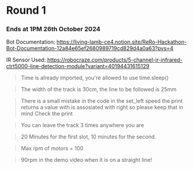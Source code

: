# **Round 1**

### Ends at 1PM 26th October 2024

Bot Documentation:
https://living-lamb-ce4.notion.site/ReRo-Hackathon-Bot-Documentation-12a84e65ef2680989719cd829d4a0a63?pvs=4

IR Sensor Used: 
https://robocraze.com/products/5-channel-ir-infrared-ctrt5000-line-detection-module?variant=40194431615129

> Time is already imported, you're allowed to use time.sleep()

> The width of the track is 30cm, the line to be followed is 25mm

> There is a small mistake in the code in the set_left speed the print returns a value with is assosiated with right so please keep that in mind
> Check the print

> You can leave the track 3 times anywhere you are

> 20 Minutes for the first slot, 10 minutes for the second.

> Max rpm of motors = 100

> 90rpm in the demo video when it is on a straight line!





